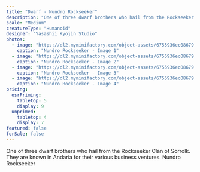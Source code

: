 ```yaml
---
title: "Dwarf - Nundro Rockseeker"
description: "One of three dwarf brothers who hail from the Rockseeker Clan of Sorrolk. They are known in Andaria for their various business ventures. Nundro Rockseeker"
scale: "Medium"
creatureType: "Humanoid"
designer: "Yasashii Kyojin Studio"
photos:
  - image: "https://dl2.myminifactory.com/object-assets/6755936ec08679.16043758/images/720X720-Dwarf_NundroRockseeker_01_PS.jpg"
    caption: "Nundro Rockseeker - Image 1"
  - image: "https://dl2.myminifactory.com/object-assets/6755936ec08679.16043758/images/720X720-Dwarf_NundroRockseeker_01_SCALE.jpg"
    caption: "Nundro Rockseeker - Image 2"
  - image: "https://dl2.myminifactory.com/object-assets/6755936ec08679.16043758/images/720X720-Dwarf_NundroRockseeker_01_C.jpg"
    caption: "Nundro Rockseeker - Image 3"
  - image: "https://dl2.myminifactory.com/object-assets/6755936ec08679.16043758/images/720X720-Dwarf_NundroRockseeker_01_B.jpg"
    caption: "Nundro Rockseeker - Image 4"
pricing:
  osrPriming:
    tabletop: 5
    display: 9
  unprimed:
    tabletop: 4
    display: 7
featured: false
forSale: false
---
```


One of three dwarf brothers who hail from the Rockseeker Clan of Sorrolk. They are known in Andaria for their various business ventures. Nundro Rockseeker
